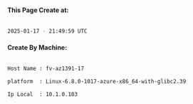 
   
#### This Page Create at:

```bash

2025-01-17 - 21:49:59 UTC

```

#### Create By Machine:

```bash

Host Name : fv-az1391-17

platform  : Linux-6.8.0-1017-azure-x86_64-with-glibc2.39

Ip Local  : 10.1.0.103

```

